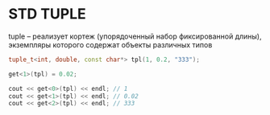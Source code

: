 # STD TUPLE

tuple – реализует кортеж (упорядоченный набор фиксированной длины), экземпляры которого содержат объекты различных типов


```CPP
tuple_t<int, double, const char*> tpl(1, 0.2, "333");

get<1>(tpl) = 0.02;

cout << get<0>(tpl) << endl; // 1
cout << get<1>(tpl) << endl; // 0.02
cout << get<2>(tpl) << endl; // 333 
```